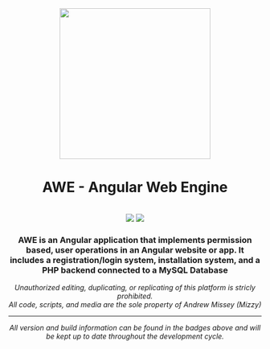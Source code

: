 <div align="center">
<img src="https://dev.brandiq.agency/mizzy/angular-admin-interface-with-php/raw/master/src/assets/images/AWEColor1.png" width="300px" />

<h1>AWE - Angular Web Engine</h1>
<br />
<a href="../commits/master"><img src="https://img.shields.io/badge/Build-Passed-success?style=for-the-badge"></a>
<a href="/CHANGELOG.md"><img src="https://img.shields.io/badge/Version-1.1.7c-red?style=for-the-badge"></a>
<h3>AWE is an Angular application that implements permission based, user operations in an Angular website or app. It includes a registration/login system, installation system, and a PHP backend connected to a MySQL Database</h3>
<p><i>Unauthorized editing, duplicating, or replicating of this platform is stricly prohibited.<br />All code, scripts, and media are the sole property of Andrew Missey (Mizzy)<i></p>
<hr />
<p>All version and build information can be found in the badges above and will be kept up to date throughout the development cycle.</p>
</div>
